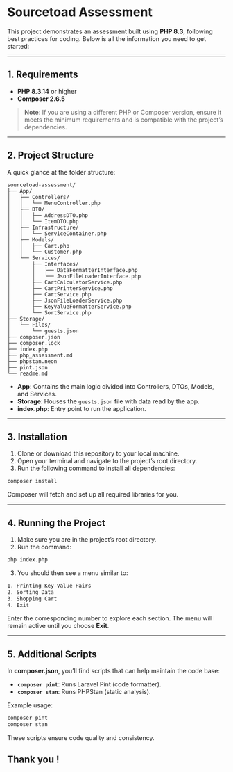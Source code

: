 # Sourcetoad Assessment

This project demonstrates an assessment built using **PHP 8.3**, following best practices for coding. Below is all the information you need to get started:

---

## 1. Requirements

- **PHP 8.3.14** or higher  
- **Composer 2.6.5**  

> **Note**: If you are using a different PHP or Composer version, ensure it meets the minimum requirements and is compatible with the project’s dependencies.

---

## 2. Project Structure

A quick glance at the folder structure:

```
sourcetoad-assessment/
├── App/
│   ├── Controllers/
│   │   └── MenuController.php
│   ├── DTO/
│   │   ├── AddressDTO.php
│   │   └── ItemDTO.php
│   ├── Infrastructure/
│   │   └── ServiceContainer.php
│   ├── Models/
│   │   ├── Cart.php
│   │   └── Customer.php
│   └── Services/
│       ├── Interfaces/
│       │   ├── DataFormatterInterface.php
│       │   └── JsonFileLoaderInterface.php
│       ├── CartCalculatorService.php
│       ├── CartPrinterService.php
│       ├── CartService.php
│       ├── JsonFileLoaderService.php
│       ├── KeyValueFormatterService.php
│       └── SortService.php
├── Storage/
│   └── Files/
│       └── guests.json
├── composer.json
├── composer.lock
├── index.php
├── php_assessment.md
├── phpstan.neon
├── pint.json
└── readme.md
```

- **App**: Contains the main logic divided into Controllers, DTOs, Models, and Services.
- **Storage**: Houses the `guests.json` file with data read by the app.
- **index.php**: Entry point to run the application.

---

## 3. Installation

1. Clone or download this repository to your local machine.
2. Open your terminal and navigate to the project’s root directory.
3. Run the following command to install all dependencies:

```bash
composer install
```

Composer will fetch and set up all required libraries for you.

---

## 4. Running the Project

1. Make sure you are in the project’s root directory.
2. Run the command:

```bash
php index.php
```

3. You should then see a menu similar to:

```bash
1. Printing Key-Value Pairs
2. Sorting Data
3. Shopping Cart
4. Exit
```

Enter the corresponding number to explore each section. The menu will remain active until you choose **Exit**.

---

## 5. Additional Scripts

In **composer.json**, you’ll find scripts that can help maintain the code base:

- **`composer pint`**: Runs Laravel Pint (code formatter).
- **`composer stan`**: Runs PHPStan (static analysis).

Example usage:
```bash
composer pint
composer stan
```

These scripts ensure code quality and consistency.


## Thank you !